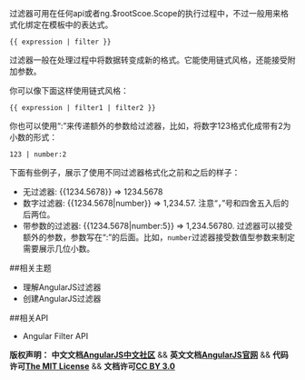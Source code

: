 过滤器可用在任何api或者ng.$rootScoe.Scope的执行过程中，不过一般用来格式化绑定在模板中的表达式。

    {{ expression | filter }}

过滤器一般在处理过程中将数据转变成新的格式。它能使用链式风格，还能接受附加参数。

你可以像下面这样使用链式风格：

    {{ expression | filter1 | filter2 }}

你也可以使用“:”来传递额外的参数给过滤器，比如，将数字123格式化成带有2为小数的形式：

    123 | number:2

下面有些例子，展示了使用不同过滤器格式化之前和之后的样子：

*  无过滤器: {{1234.5678}} => 1234.5678
*  数字过滤器: {{1234.5678|number}} => 1,234.57. 注意“，”号和四舍五入后的后两位。
*  带参数的过滤器: {{1234.5678|number:5}} => 1,234.56780. 过滤器可以接受额外的参数，参数写在“:”的后面。比如，`number`过滤器接受数值型参数来制定需要展示几位小数。

##相关主题
*  理解AngularJS过滤器
*  创建AngularJS过滤器

##相关API
*  Angular Filter API

<span class="doc-copyright">**版权声明：** **中文文档[AngularJS中文社区][]** && **英文文档[AngularJS官网][]** && **代码许可[The MIT License][]** && **文档许可[CC BY 3.0][]**</span>

 [AngularJS中文社区]: http://angularjs.cn/
 [AngularJS官网]: http://angularjs.org/
 [The MIT License]: http://baike.baidu.com/view/3159946.htm
 [CC BY 3.0]: http://creativecommons.org/licenses/by/3.0/deed.zh